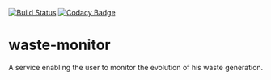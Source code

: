 [![Build Status](https://travis-ci.org/sallareznov/waste-monitor.svg?branch=master)](https://travis-ci.org/sallareznov/waste-monitor) [![Codacy Badge](https://api.codacy.com/project/badge/grade/cfc103c241ce409f9c1ee89d9c0b6981)](https://www.codacy.com/app/sallareznov/waste-monitor)

# waste-monitor
A service enabling the user to monitor the evolution of his waste generation.
